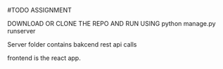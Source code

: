 #TODO ASSIGNMENT

DOWNLOAD OR CLONE THE REPO AND RUN USING python manage.py runserver 

Server folder contains bakcend rest api calls 

frontend is the react app.
